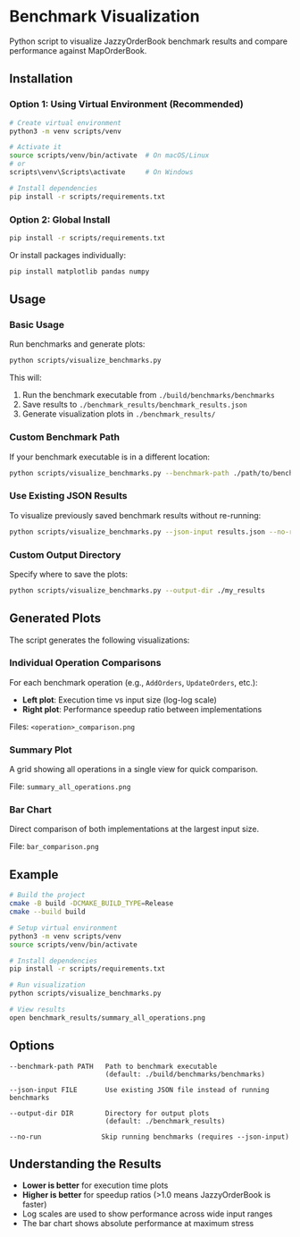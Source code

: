 # Benchmark Visualization

Python script to visualize JazzyOrderBook benchmark results and compare performance against MapOrderBook.

## Installation

### Option 1: Using Virtual Environment (Recommended)

```bash
# Create virtual environment
python3 -m venv scripts/venv

# Activate it
source scripts/venv/bin/activate  # On macOS/Linux
# or
scripts\venv\Scripts\activate     # On Windows

# Install dependencies
pip install -r scripts/requirements.txt
```

### Option 2: Global Install

```bash
pip install -r scripts/requirements.txt
```

Or install packages individually:

```bash
pip install matplotlib pandas numpy
```

## Usage

### Basic Usage

Run benchmarks and generate plots:

```bash
python scripts/visualize_benchmarks.py
```

This will:
1. Run the benchmark executable from `./build/benchmarks/benchmarks`
2. Save results to `./benchmark_results/benchmark_results.json`
3. Generate visualization plots in `./benchmark_results/`

### Custom Benchmark Path

If your benchmark executable is in a different location:

```bash
python scripts/visualize_benchmarks.py --benchmark-path ./path/to/benchmarks
```

### Use Existing JSON Results

To visualize previously saved benchmark results without re-running:

```bash
python scripts/visualize_benchmarks.py --json-input results.json --no-run
```

### Custom Output Directory

Specify where to save the plots:

```bash
python scripts/visualize_benchmarks.py --output-dir ./my_results
```

## Generated Plots

The script generates the following visualizations:

### Individual Operation Comparisons

For each benchmark operation (e.g., `AddOrders`, `UpdateOrders`, etc.):
- **Left plot**: Execution time vs input size (log-log scale)
- **Right plot**: Performance speedup ratio between implementations

Files: `<operation>_comparison.png`

### Summary Plot

A grid showing all operations in a single view for quick comparison.

File: `summary_all_operations.png`

### Bar Chart

Direct comparison of both implementations at the largest input size.

File: `bar_comparison.png`

## Example

```bash
# Build the project
cmake -B build -DCMAKE_BUILD_TYPE=Release
cmake --build build

# Setup virtual environment
python3 -m venv scripts/venv
source scripts/venv/bin/activate

# Install dependencies
pip install -r scripts/requirements.txt

# Run visualization
python scripts/visualize_benchmarks.py

# View results
open benchmark_results/summary_all_operations.png
```

## Options

```
--benchmark-path PATH   Path to benchmark executable
                        (default: ./build/benchmarks/benchmarks)

--json-input FILE       Use existing JSON file instead of running benchmarks

--output-dir DIR        Directory for output plots
                        (default: ./benchmark_results)

--no-run               Skip running benchmarks (requires --json-input)
```

## Understanding the Results

- **Lower is better** for execution time plots
- **Higher is better** for speedup ratios (>1.0 means JazzyOrderBook is faster)
- Log scales are used to show performance across wide input ranges
- The bar chart shows absolute performance at maximum stress
